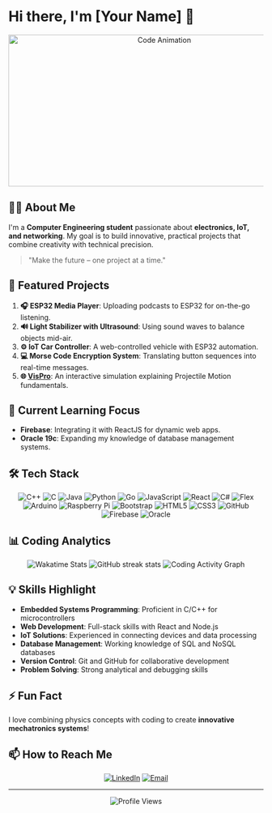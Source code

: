 # Hi there, I'm [Your Name] 👋

<div align="center">
  <img src="https://media.giphy.com/media/qgQUggAC3Pfv687qPC/giphy.gif" alt="Code Animation" width="600" height="300"/>
</div>

## 👨‍💻 About Me

I'm a **Computer Engineering student** passionate about **electronics, IoT, and networking**. My goal is to build innovative, practical projects that combine creativity with technical precision.

> "Make the future – one project at a time."

## 🚀 Featured Projects

1. **🎧 ESP32 Media Player**: Uploading podcasts to ESP32 for on-the-go listening.
2. **🔊 Light Stabilizer with Ultrasound**: Using sound waves to balance objects mid-air.
3. **⚙️ IoT Car Controller**: A web-controlled vehicle with ESP32 automation.
4. **💻 Morse Code Encryption System**: Translating button sequences into real-time messages.
5. **🌐 [VisPro](https://vispro.vercel.app)**: An interactive simulation explaining Projectile Motion fundamentals.

## 🌱 Current Learning Focus

- **Firebase**: Integrating it with ReactJS for dynamic web apps.
- **Oracle 19c**: Expanding my knowledge of database management systems.

## 🛠️ Tech Stack

<div align="center">

![C++](https://img.shields.io/badge/-C++-00599C?style=flat-square&logo=c%2B%2B)
![C](https://img.shields.io/badge/-C-A8B9CC?style=flat-square&logo=c&logoColor=white)
![Java](https://img.shields.io/badge/-Java-007396?style=flat-square&logo=java)
![Python](https://img.shields.io/badge/-Python-3776AB?style=flat-square&logo=python&logoColor=white)
![Go](https://img.shields.io/badge/-Go-00ADD8?style=flat-square&logo=go&logoColor=white)
![JavaScript](https://img.shields.io/badge/-JavaScript-F7DF1E?style=flat-square&logo=javascript&logoColor=black)
![React](https://img.shields.io/badge/-React-61DAFB?style=flat-square&logo=react&logoColor=black)
![C#](https://img.shields.io/badge/-C%23-239120?style=flat-square&logo=c-sharp&logoColor=white)
![Flex](https://img.shields.io/badge/-Flex-E4A126?style=flat-square&logo=adobe&logoColor=white)
![Arduino](https://img.shields.io/badge/-Arduino-00979D?style=flat-square&logo=arduino&logoColor=white)
![Raspberry Pi](https://img.shields.io/badge/-Raspberry%20Pi-C51A4A?style=flat-square&logo=raspberry-pi)
![Bootstrap](https://img.shields.io/badge/-Bootstrap-7952B3?style=flat-square&logo=bootstrap&logoColor=white)
![HTML5](https://img.shields.io/badge/-HTML5-E34F26?style=flat-square&logo=html5&logoColor=white)
![CSS3](https://img.shields.io/badge/-CSS3-1572B6?style=flat-square&logo=css3)
![GitHub](https://img.shields.io/badge/-GitHub-181717?style=flat-square&logo=github)
![Firebase](https://img.shields.io/badge/-Firebase-FFCA28?style=flat-square&logo=firebase&logoColor=black)
![Oracle](https://img.shields.io/badge/-Oracle-F80000?style=flat-square&logo=oracle)

</div>

## 📊 Coding Analytics

<div align="center">

  <!-- Wakatime stats -->
  <img src="https://github-readme-stats.vercel.app/api/wakatime?username=xfloksyx&layout=compact&theme=radical" alt="Wakatime Stats" />
  
  <!-- GitHub Streak stats -->
  <img src="https://github-readme-streak-stats.herokuapp.com/?user=xfloksyx&theme=radical" alt="GitHub streak stats" />
  
  <!-- Coding activity graph -->
  <img src="https://activity-graph.herokuapp.com/graph?username=xfloksyx&theme=redical" alt="Coding Activity Graph" />

</div>

## 💡 Skills Highlight

- **Embedded Systems Programming**: Proficient in C/C++ for microcontrollers
- **Web Development**: Full-stack skills with React and Node.js
- **IoT Solutions**: Experienced in connecting devices and data processing
- **Database Management**: Working knowledge of SQL and NoSQL databases
- **Version Control**: Git and GitHub for collaborative development
- **Problem Solving**: Strong analytical and debugging skills

## ⚡ Fun Fact

I love combining physics concepts with coding to create **innovative mechatronics systems**!

## 📫 How to Reach Me

<div align="center">

[![LinkedIn](https://img.shields.io/badge/-LinkedIn-0077B5?style=for-the-badge&logo=linkedin&logoColor=white)](https://www.linkedin.com/in/marouaneelhizabri/)
[![Email](https://img.shields.io/badge/-Email-D14836?style=for-the-badge&logo=gmail&logoColor=white)](mailto:your.email@example.com)

</div>

---

<div align="center">
  <img src="https://komarev.com/ghpvc/?username=xfloksyx&color=blueviolet" alt="Profile Views" />
</div>

